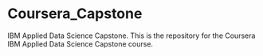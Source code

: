 # Coursera_Capstone
IBM Applied Data Science Capstone.
This is the repository for the Coursera IBM Applied Data Science Capstone course.
